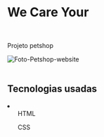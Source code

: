 <h1>We Care Your</h1>
<br>
<p>Projeto petshop </p>
<div>
    <img src="." alt="Foto-Petshop-website">
</div>
<br>
<h2>Tecnologias usadas</h2>
<li>
    <ul>HTML</ul>
    <ul>CSS</ul>
</li>
